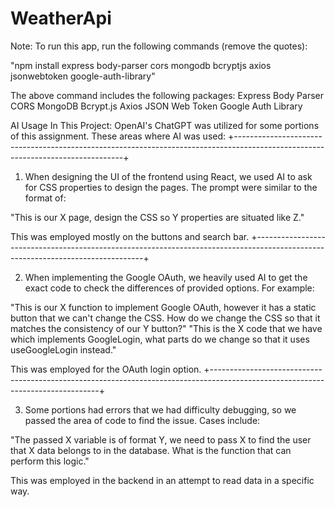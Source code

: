 # WeatherApi

Note:
To run this app, run the following commands (remove the quotes):

"npm install express body-parser cors mongodb bcryptjs axios jsonwebtoken google-auth-library"

The above command includes the following packages:
Express
Body Parser
CORS
MongoDB
Bcrypt.js
Axios
JSON Web Token
Google Auth Library

AI Usage In This Project:
OpenAI's ChatGPT was utilized for some portions of this assignment.
These areas where AI was used:
+--------------------------------------------------------------------------------------------------------------------------------+

1. When designing the UI of the frontend using React, we used AI to ask for CSS properties to design the pages.
   The prompt were similar to the format of:

"This is our X page, design the CSS so Y properties are situated like Z."

This was employed mostly on the buttons and search bar.
+--------------------------------------------------------------------------------------------------------------------------------+

2. When implementing the Google OAuth, we heavily used AI to get the exact code to check the differences of provided options.
   For example:

"This is our X function to implement Google OAuth, however it has a static button that we can't change the CSS.
How do we change the CSS so that it matches the consistency of our Y button?"
"This is the X code that we have which implements GoogleLogin, what parts do we change so that it uses useGoogleLogin instead."

This was employed for the OAuth login option.
+--------------------------------------------------------------------------------------------------------------------------------+

3. Some portions had errors that we had difficulty debugging, so we passed the area of code to find the issue.
   Cases include:

"The passed X variable is of format Y, we need to pass X to find the user that X data belongs to in the database. What is the
function that can perform this logic."

This was employed in the backend in an attempt to read data in a specific way.
